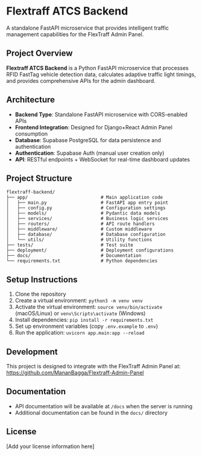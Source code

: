 # Flextraff ATCS Backend

A standalone FastAPI microservice that provides intelligent traffic management capabilities for the FlexTraff Admin Panel.

## Project Overview

**Flextraff ATCS Backend** is a Python FastAPI microservice that processes RFID FastTag vehicle detection data, calculates adaptive traffic light timings, and provides comprehensive APIs for the admin dashboard.

## Architecture

- **Backend Type**: Standalone FastAPI microservice with CORS-enabled APIs
- **Frontend Integration**: Designed for Django+React Admin Panel consumption
- **Database**: Supabase PostgreSQL for data persistence and authentication
- **Authentication**: Supabase Auth (manual user creation only)
- **API**: RESTful endpoints + WebSocket for real-time dashboard updates

## Project Structure

```
flextraff-backend/
├── app/                           # Main application code
│   ├── main.py                    # FastAPI app entry point
│   ├── config.py                  # Configuration settings
│   ├── models/                    # Pydantic data models
│   ├── services/                  # Business logic services
│   ├── routers/                   # API route handlers
│   ├── middleware/                # Custom middleware
│   ├── database/                  # Database configuration
│   └── utils/                     # Utility functions
├── tests/                         # Test suite
├── deployment/                    # Deployment configurations
├── docs/                          # Documentation
└── requirements.txt               # Python dependencies
```

## Setup Instructions

1. Clone the repository
2. Create a virtual environment: `python3 -m venv venv`
3. Activate the virtual environment: `source venv/bin/activate` (macOS/Linux) or `venv\Scripts\activate` (Windows)
4. Install dependencies: `pip install -r requirements.txt`
5. Set up environment variables (copy `.env.example` to `.env`)
6. Run the application: `uvicorn app.main:app --reload`

## Development

This project is designed to integrate with the FlexTraff Admin Panel at:
https://github.com/MananBagga/Flextraff-Admin-Panel

## Documentation

- API documentation will be available at `/docs` when the server is running
- Additional documentation can be found in the `docs/` directory

## License

[Add your license information here]